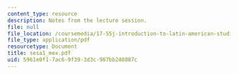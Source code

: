 ```yaml
---
content_type: resource
description: Notes from the lecture session.
file: null
file_location: /coursemedia/17-55j-introduction-to-latin-american-studies-fall-2006/5961e0f17ac69f393d3c987bb248887c_sesa1_mex.pdf
file_type: application/pdf
resourcetype: Document
title: sesa1_mex.pdf
uid: 5961e0f1-7ac6-9f39-3d3c-987bb248887c
---
```

